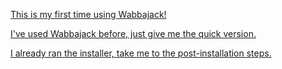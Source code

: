 [This is my first time using Wabbajack!](https://github.com/LivelyDismay/Learn-To-Mod/blob/eda3bb764cba4f4f0ce81b3fa032a5c54a23c0a7/wabbajack-stuff/Opus-Readme-Long.md)

[I've used Wabbajack before, just give me the quick version.](https://github.com/LivelyDismay/Learn-To-Mod/blob/8f9ef24a4a29fb5f2634c2a60e4424c2e085ab7a/wabbajack-stuff/Opus-Readme-Short.md)

[I already ran the installer, take me to the post-installation steps.](https://github.com/LivelyDismay/Learn-To-Mod/blob/8f9ef24a4a29fb5f2634c2a60e4424c2e085ab7a/wabbajack-stuff/Opus-Readme-Post-Install.md)
